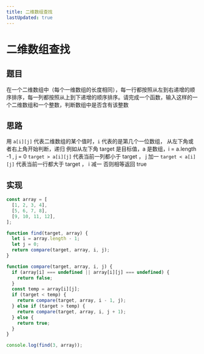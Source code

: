 ```yaml
---
title: 二维数组查找
lastUpdated: true
---
```


# 二维数组查找

## 题目

在一个二维数组中（每个一维数组的长度相同），每一行都按照从左到右递增的顺序排序，每一列都按照从上到下递增的顺序排序。请完成一个函数，输入这样的一个二维数组和一个整数，判断数组中是否含有该整数

## 思路

用 `a[i][j]` 代表二维数组的某个值时，`i` 代表的是第几个一位数组，
从左下角或者右上角开始判断，递归
例如从左下角
target 是目标值，a 是数组，i = a.length -1 , j = 0
`target > a[i][j]` 代表当前一列都小于 target ， j 加一
`target < a[i][j]` 代表当前一行都大于 target ， i 减一
否则相等返回 true

## 实现

```js
const array = [
  [1, 2, 3, 4],
  [5, 6, 7, 8],
  [9, 10, 11, 12],
];

function find(target, array) {
  let i = array.length - 1;
  let j = 0;
  return compare(target, array, i, j);
}

function compare(target, array, i, j) {
  if (array[i] === undefined || array[i][j] === undefined) {
    return false;
  }
  const temp = array[i][j];
  if (target < temp) {
    return compare(target, array, i - 1, j);
  } else if (target > temp) {
    return compare(target, array, i, j + 1);
  } else {
    return true;
  }
}

console.log(find(3, array));
```
